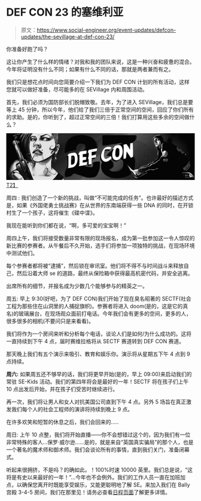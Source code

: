 # DEF CON 23 的塞维利亚

> 原文：<https://www.social-engineer.org/event-updates/defcon-updates/the-sevillage-at-def-con-23/>

你准备好跑了吗？

这让你产生了什么样的情绪？对我和我的团队来说，这是一种兴奋和疲惫的混合。今年将证明没有什么不同；如果有什么不同的话，那就是两者兼而有之。

我们只是想花点时间向您简要介绍一下我们为 DEF CON 计划的所有活动，这样您就可以做好准备，尽可能多的在 SEVillage 内和周围活动。

首先，我们必须为国防部长们脱帽致敬。去年，为了进入 SEVillage，我们总是要等上 45 分钟，所以今年，他们给了我们三倍于正常空间的空间，回应了你们所有的求助。是的，你听到了，超过正常空间的三倍！我们打算用这些多余的空间做什么？

[![dc-23-header](img/09f06ba7bb4e97edff997d234bb6d08d.png)T2】](https://www.social-engineer.org/social-engineering/the-sevillage-at-def-con-23/attachment/dc-23-header/)

周四 :
我们创造了一个新的挑战，叫做“不可能完成的任务”。也许最好的描述方式是，如果《外国佬勇士挑战赛》在从世界的东南端获得一些 DNA 的同时，在开锁村生了一个孩子，这将催生《碟中谍》。

我现在能听到你们都在说，“啊，多可爱的宝宝啊！”

周四上午，我们将接受数量非常有限的现场报名，成为第一批参加这一令人惊叹的新比赛的参赛者。从午餐后不久开始，选手们将参加一项独特的挑战，在现场环境中测试他们。

每个参赛者都将被“逮捕”，然后锁在审讯室。他们将不得不与时间战斗来释放自己，然后沿着大师 se 的道路，最终从保险箱中获得最高机密代码，并安全逃离。

出席所有的细节，并报名成为少数几个能够参与的精英之一。

周五:
早上 9:30(好吧，为了 DEF CON)我们开始了现在臭名昭著的 SECTF(社会工程为那些住在山洞里的人捕捉旗帜)。参赛者将进入 doom(是的，这是它的真名)的玻璃展台，在现场观众面前打电话。今年我们会有更多的空间，更多的人，很多很多的相机(不要问只是来看看)。

我们将作为一个房间来听和分析每个电话，谈论人们是如何/为什么成功的。这将一直持续到下午 4 点，届时赛维拉格将从 SECTF 赛道转到 DEF CON 赛道。

那天晚上我们有五个演示来吸引、教育和娱乐你。演示将从星期五下午 4 点到 9 点持续。

**周六:**
如果周五还不够早的话，我们将更早开始(是的，早上 09:00)来启动我们的常驻 SE-Kids 活动。我们的第四年将会是最好的一年！SECTF 将在孩子们上午 10 点出发后开始，并在孩子们受苦时继续进行。

再一次，我们将让男人和女人对抗美国公司直到下午 4 点。另外 5 场旨在真正激发我们每个人的社会工程师的演讲将持续到晚上 9 点。

在许多欢笑和短暂的休息之后，我们会回来的…..

周日:
上午 10 点整，我们将开始直播——你不会想错过这个的，因为我们有一位非常特殊的客人…保罗·威尔逊……是的，就是来自“英国真实骗局”的那个人，也是一个著名的魔术师和御术师。我们会谈论所有的事情，直到我们关门，准备闭幕式。

听起来很拥挤，不是吗？的确如此。！100%时速 10000 英里。我们总是说，“这将是有史以来最好的一年！”…今年也不会例外。我们的工作人员一直在加班加点，以确保您离开时既能享受娱乐，又能更聪明地了解 SE。来加入我们在 Bally 宫殿 3-4-5 房间，我们在那里见！请务必查看[日程页面](https://www.social-engineer.org/social-engineer-village/)了解更多详情。